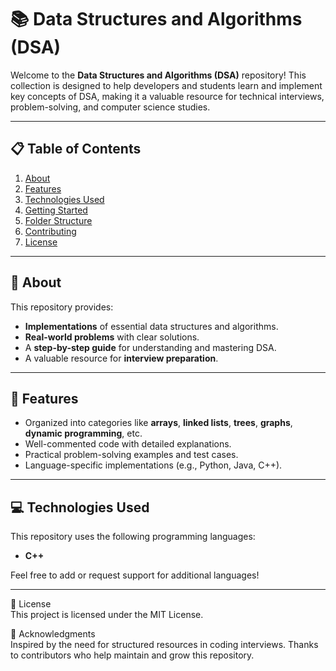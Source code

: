 # 📚 Data Structures and Algorithms (DSA)

Welcome to the **Data Structures and Algorithms (DSA)** repository! This collection is designed to help developers and students learn and implement key concepts of DSA, making it a valuable resource for technical interviews, problem-solving, and computer science studies.

---

## 📋 Table of Contents
1. [About](#about)
2. [Features](#features)
3. [Technologies Used](#technologies-used)
4. [Getting Started](#getting-started)
5. [Folder Structure](#folder-structure)
6. [Contributing](#contributing)
7. [License](#license)

---

## 🧠 About
This repository provides:
- **Implementations** of essential data structures and algorithms.
- **Real-world problems** with clear solutions.
- A **step-by-step guide** for understanding and mastering DSA.
- A valuable resource for **interview preparation**.

---

## 🌟 Features
- Organized into categories like **arrays**, **linked lists**, **trees**, **graphs**, **dynamic programming**, etc.
- Well-commented code with detailed explanations.
- Practical problem-solving examples and test cases.
- Language-specific implementations (e.g., Python, Java, C++).

---

## 💻 Technologies Used
This repository uses the following programming languages:
- **C++**

Feel free to add or request support for additional languages!

---

📜 License<br>
This project is licensed under the MIT License.

🌟 Acknowledgments<br>
Inspired by the need for structured resources in coding interviews.
Thanks to contributors who help maintain and grow this repository.



